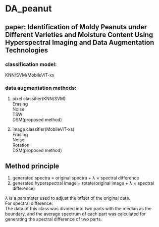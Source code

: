 # DA_peanut

## paper: Identification of Moldy Peanuts under Different Varieties and Moisture Content Using Hyperspectral Imaging and Data Augmentation Technologies

### classification model:   
KNN/SVM/MobileViT-xs

### data augmentation methods:

1. pixel classifier(KNN/SVM)   
Erasing   
Noise   
TSW   
DSM(proposed method)   

2. image classifier(MobileViT-xs)   
Erasing   
Noise   
Rotation   
DSM(proposed method)   

## Method principle
1. generated spectra = original spectra + λ × spectral difference   
2. generated hyperspectral image = rotate(original image + λ × spectral difference)   

λ is a parameter used to adjust the offset of the original data.   
For spectral difference:   
The data of this class was divided into two parts with the median as the boundary, and the average spectrum of each part was calculated for generating the spectral difference of two parts.

